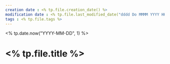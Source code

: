 ```yaml
---
creation date : <% tp.file.creation_date() %> 
modification date : <% tp.file.last_modified_date("dddd Do MMMM YYYY HH:mm:ss") %> 
tags : <% tp.file.tags %>
---
```


<% tp.date.now("YYYY-MM-DD", 1) %> 

# <% tp.file.title %> 